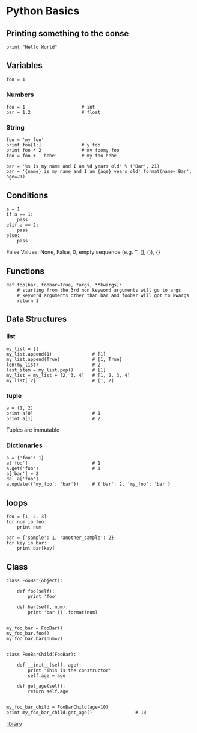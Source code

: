 # Python Basics

## Printing something to the conse
```
print "Hello World"
```

## Variables
`foo = 1`

### Numbers
```
foo = 1                     # int
bar = 1.2                   # float
```

### String
```
foo = 'my foo'
print foo[1:]               # y foo
print foo * 2               # my foomy foo
foo = foo + ' hehe'         # my foo hehe

bar = '%s is my name and I am %d years old' % ('Bar', 21)
bar = '{name} is my name and I am {age} years old'.format(name='Bar', age=21)
```

## Conditions
```
a = 1
if a == 1:
    pass
elif a == 2:
    pass
else:
    pass
```
False Values: None, False, 0, empty sequence (e.g. '', [], ()), {} 

## Functions
```
def foo(bar, foobar=True, *args, **kwargs):
    # starting from the 3rd non keyword arguments will go to args
    # keyword arguments other than bar and foobar will got to kwargs
    return 1
```

## Data Structures

### list
```
my_list = []
my_list.append(1)               # [1]
my_list.append(True)            # [1, True]
len(my_list)                    # 2
last_item = my_list.pop()       # [1]
my_list = my_list + [2, 3, 4]   # [1, 2, 3, 4]
my_list[:2]                     # [1, 2]

```

### tuple
```
a = (1, 2)
print a[0]                      # 1
print a[1]                      # 2
```
Tuples are immutable

### Dictionaries
```
a = {'foo': 1}
a['foo']                        # 1
a.get('foo')                    # 1
a['bar'] = 2
del a['foo']
a.update({'my_foo': 'bar'})     # {'bar': 2, 'my_foo': 'bar'}
```


## loops
```
foo = [1, 2, 3]
for num in foo:
    print num

bar = {'sample': 1, 'another_sample': 2}
for key in bar:
    print bar[key]
```


## Class
```
class FooBar(object):
    
    def foo(self):
        print 'foo'

    def bar(self, num):
        print 'bar {}'.format(num)


my_foo_bar = FooBar()
my_foo_bar.foo()
my_foo_bar.bar(num=2)


class FooBarChild(FooBar):
    
    def __init__(self, age):
        print 'This is the constructor'
        self.age = age

    def get_age(self):
        return self.age


my_foo_bar_child = FooBarChild(age=10)
print my_foo_bar_child.get_age()                # 10
```

[library](https://docs.python.org/2.7/library/index.html)